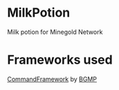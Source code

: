# MilkPotion
Milk potion for Minegold Network

# Frameworks used

[CommandFramework](https://github.com/BGMP/CommandFramework) by [BGMP](https://github.com/BGMP)
